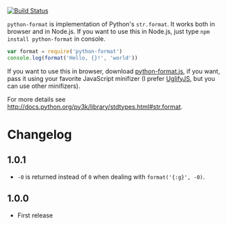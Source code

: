 [![Build Status](https://secure.travis-ci.org/xfix/python-format.png?branch=master)](http://travis-ci.org/xfix/python-format) 

`python-format` is implementation of Python's `str.format`. It works
both in browser and in Node.js. If you want to use this in Node.js,
just type `npm install python-format` in console.

```javascript
var format = require('python-format')
console.log(format('Hello, {}!', 'world'))
```

If you want to use this in browser, download
[python-format.js](https://raw.github.com/xfix/python-format/master/lib/python-format.js),
if you want, pass it using your favorite JavaScript minifizer (I prefer
[UglifyJS](http://lisperator.net/uglifyjs/), but you can use other
minifizers).

For more details see <http://docs.python.org/py3k/library/stdtypes.html#str.format>.

# Changelog
## 1.0.1
* `-0` is returned instead of `0` when dealing with `format('{:g}', -0)`.

## 1.0.0
* First release
